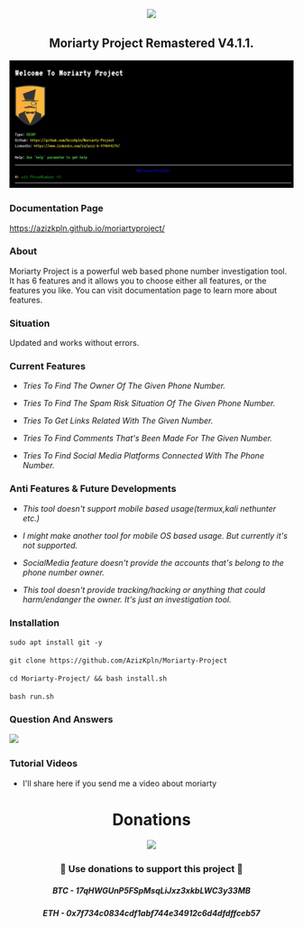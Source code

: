 <p align="center" width="100%">
    <img width="19%" src="https://i.ibb.co/bvKNrwx/t5179.png">
</p>
<h2 align="center" width="100%">Moriarty Project Remastered V4.1.1.</h2>

![](banners/gif.gif)

### Documentation Page

<a href="https://azizkpln.github.io/moriartyproject/" target="_blank">https://azizkpln.github.io/moriartyproject/</a>

### About
Moriarty Project is a powerful web based phone number investigation tool. It has 6 features and it allows you to choose either all features, or the features you like. You can visit documentation page to learn more about features.

### Situation
Updated and works without errors.

### Current Features
- *Tries To Find The Owner Of The Given Phone Number.*

- *Tries To Find The Spam Risk Situation Of The Given Phone Number.*

- *Tries To Get Links Related With The Given Number.*

- *Tries To Find Comments That's Been Made For The Given Number.*

- *Tries To Find Social Media Platforms Connected With The Phone Number.*

### Anti Features & Future Developments
- *This tool doesn't support mobile based usage(termux,kali nethunter etc.)*

- *I might make another tool for mobile OS based usage. But currently it's not supported.*

- *SocialMedia feature doesn't provide the accounts that's belong to the phone number owner.*

- *This tool doesn't provide tracking/hacking or anything that could harm/endanger the owner. It's just an investigation tool.*



### Installation
````
sudo apt install git -y

git clone https://github.com/AzizKpln/Moriarty-Project

cd Moriarty-Project/ && bash install.sh

bash run.sh
````

### Question And Answers
![](https://i.ibb.co/26ycxZb/Capture.png)

### Tutorial Videos
* I'll share here if you send me a video about moriarty

<h1 align="center" width="100%">Donations</h1>
<p align="center" width="100%">
    <img width="19%" src="https://i.ibb.co/HXmPjDm/heart3.png">
</p>
<h3 align="center">🙌 Use donations to support this project 🙌</h3>
<h5 align="center">BTC - 17qHWGUnP5FSpMsqLiJxz3xkbLWC3y33MB</h5>
<h5 align="center">ETH - 0x7f734c0834cdf1abf744e34912c6d4dfdffceb57</h5>
